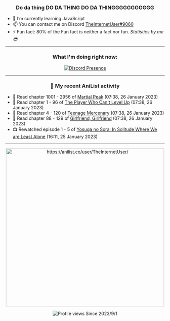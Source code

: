 <div align="center">

### Do da thing DO DA THING DO DA THINGGGGGGGGGGG
</div>

- 🌱 I’m currently learning JavaScript
- 📫 You can contact me on Discord [TheInternetUser#9060](https://discord.com/users/534117072796385300)
- ⚡ Fun fact: 80% of the Fun fact is neither a fact nor fun. _Statistics by me 😎_
<hr>

<div align="center">

### What I'm doing right now:
[![Discord Presence](https://lanyard.cnrad.dev/api/534117072796385300)](https://discord.com/users/534117072796385300)
<hr>
  
### 🌸 My recent AniList activity

</div>

<!-- ANILIST_ACTIVITY:start -->

-   📖 Read chapter 1001 - 2956 of [Martial Peak](https://anilist.co/manga/104494) (07:38, 26 January 2023)
-   📖 Read chapter 1 - 96 of [The Player Who Can't Level Up](https://anilist.co/manga/130511) (07:38, 26 January 2023)
-   📖 Read chapter 4 - 120 of [Teenage Mercenary](https://anilist.co/manga/126297) (07:38, 26 January 2023)
-   📖 Read chapter 88 - 129 of [Girlfriend, Girlfriend](https://anilist.co/manga/116266) (07:38, 26 January 2023)
-   📺 Rewatched episode 1 - 5 of [Yosuga no Sora: In Solitude Where We are Least Alone](https://anilist.co/anime/8861) (16:11, 25 January 2023)

<!-- ANILIST_ACTIVITY:end -->
<hr>

<div align="center">

<img width="500" alt="https://anilist.co/user/TheInternetUser/" src="https://img.anili.st/User/929966"/>

![Profile views](https://gpvc.arturio.dev/TheInternetUse7) Since 2023/9/1

</div>
